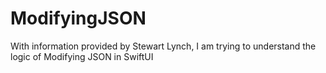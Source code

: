 # ModifyingJSON
With information provided by Stewart Lynch, I am trying to understand the logic of Modifying JSON in SwiftUI

